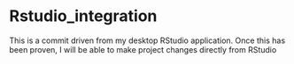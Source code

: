# Rstudio_integration

This is a commit driven from my desktop RStudio application. Once this has been proven, I will be able to make project changes directly from RStudio